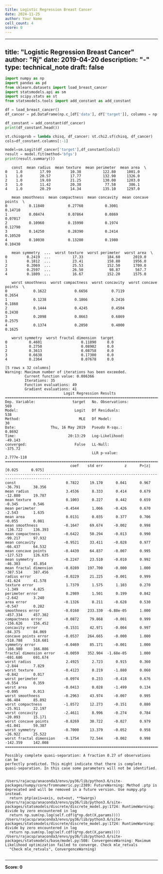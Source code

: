 ```yaml
---
title: Logistic Regression Breast Cancer
date: 2024-11-25
author: Your Name
cell_count: 4
score: 0
---
```


---
title: "Logistic Regression Breast Cancer"
author: "Rj"
date: 2019-04-20
description: "-"
type: technical_note
draft: false
---

```python
import numpy as np
import pandas as pd
from sklearn.datasets import load_breast_cancer
import statsmodels.api as sm
import scipy.stats as st
from statsmodels.tools import add_constant as add_constant
```


```python
df = load_breast_cancer()
df_cancer = pd.DataFrame(np.c_[df['data'], df['target']], columns = np.append(df['feature_names'], ['target']))

df_constant = add_constant(df_cancer)
print(df_constant.head())

st.chisqprob = lambda chisq, df_cancer: st.chi2.sf(chisq, df_cancer)
cols=df_constant.columns[:-1]

model=sm.Logit(df_cancer['target'],df_constant[cols])
result = model.fit(method='bfgs')
print(result.summary())
```

       const  mean radius  mean texture  mean perimeter  mean area  \
    0    1.0        17.99         10.38          122.80     1001.0   
    1    1.0        20.57         17.77          132.90     1326.0   
    2    1.0        19.69         21.25          130.00     1203.0   
    3    1.0        11.42         20.38           77.58      386.1   
    4    1.0        20.29         14.34          135.10     1297.0   
    
       mean smoothness  mean compactness  mean concavity  mean concave points  \
    0          0.11840           0.27760          0.3001              0.14710   
    1          0.08474           0.07864          0.0869              0.07017   
    2          0.10960           0.15990          0.1974              0.12790   
    3          0.14250           0.28390          0.2414              0.10520   
    4          0.10030           0.13280          0.1980              0.10430   
    
       mean symmetry  ...  worst texture  worst perimeter  worst area  \
    0         0.2419  ...          17.33           184.60      2019.0   
    1         0.1812  ...          23.41           158.80      1956.0   
    2         0.2069  ...          25.53           152.50      1709.0   
    3         0.2597  ...          26.50            98.87       567.7   
    4         0.1809  ...          16.67           152.20      1575.0   
    
       worst smoothness  worst compactness  worst concavity  worst concave points  \
    0            0.1622             0.6656           0.7119                0.2654   
    1            0.1238             0.1866           0.2416                0.1860   
    2            0.1444             0.4245           0.4504                0.2430   
    3            0.2098             0.8663           0.6869                0.2575   
    4            0.1374             0.2050           0.4000                0.1625   
    
       worst symmetry  worst fractal dimension  target  
    0          0.4601                  0.11890     0.0  
    1          0.2750                  0.08902     0.0  
    2          0.3613                  0.08758     0.0  
    3          0.6638                  0.17300     0.0  
    4          0.2364                  0.07678     0.0  
    
    [5 rows x 32 columns]
    Warning: Maximum number of iterations has been exceeded.
             Current function value: 0.086366
             Iterations: 35
             Function evaluations: 49
             Gradient evaluations: 41
                               Logit Regression Results                           
    ==============================================================================
    Dep. Variable:                 target   No. Observations:                  569
    Model:                          Logit   Df Residuals:                      538
    Method:                           MLE   Df Model:                           30
    Date:                Thu, 16 May 2019   Pseudo R-squ.:                  0.8692
    Time:                        20:13:29   Log-Likelihood:                -49.143
    converged:                      False   LL-Null:                       -375.72
                                            LLR p-value:                2.777e-118
    ===========================================================================================
                                  coef    std err          z      P>|z|      [0.025      0.975]
    -------------------------------------------------------------------------------------------
    const                       0.7822     19.170      0.041      0.967     -36.791      38.356
    mean radius                 3.4536      8.333      0.414      0.679     -12.880      19.787
    mean texture                0.1003      0.227      0.442      0.659      -0.345       0.546
    mean perimeter             -0.4544      1.066     -0.426      0.670      -2.543       1.635
    mean area                   0.0131      0.035      0.377      0.706      -0.055       0.081
    mean smoothness            -0.1647     69.674     -0.002      0.998    -136.722     136.393
    mean compactness           -0.6422     50.294     -0.013      0.990     -99.217      97.932
    mean concavity             -0.9521     33.411     -0.028      0.977     -66.437      64.532
    mean concave points        -0.4439     64.837     -0.007      0.995    -127.523     126.635
    mean symmetry              -0.2247     23.510     -0.010      0.992     -46.303      45.854
    mean fractal dimension     -0.0289    197.700     -0.000      1.000    -387.514     387.456
    radius error               -0.0229     21.225     -0.001      0.999     -41.624      41.578
    texture error               1.7379      1.575      1.103      0.270      -1.349       4.825
    perimeter error             0.2989      1.501      0.199      0.842      -2.642       3.240
    area error                 -0.1326      0.211     -0.628      0.530      -0.547       0.282
    smoothness error           -0.0160    233.330  -6.88e-05      1.000    -457.334     457.302
    compactness error          -0.0872     79.868     -0.001      0.999    -156.626     156.452
    concavity error            -0.1531     42.971     -0.004      0.997     -84.375      84.069
    concave points error       -0.0537    264.665     -0.000      1.000    -518.788     518.681
    symmetry error             -0.0469     85.171     -0.001      1.000    -166.980     166.886
    fractal dimension error    -0.0059    352.904  -1.68e-05      1.000    -691.686     691.674
    worst radius                2.4925      2.723      0.915      0.360      -2.844       7.829
    worst texture              -0.4123      0.219     -1.880      0.060      -0.842       0.017
    worst perimeter            -0.0974      0.233     -0.418      0.676      -0.554       0.359
    worst area                 -0.0413      0.028     -1.499      0.134      -0.095       0.013
    worst smoothness           -0.2963     43.974     -0.007      0.995     -86.484      85.892
    worst compactness          -1.8572     12.273     -0.151      0.880     -25.911      22.197
    worst concavity            -2.4611      8.996     -0.274      0.784     -20.093      15.171
    worst concave points       -0.8269     30.722     -0.027      0.979     -61.041      59.387
    worst symmetry             -0.7000     13.379     -0.052      0.958     -26.922      25.522
    worst fractal dimension    -0.1754     72.544     -0.002      0.998    -142.359     142.008
    ===========================================================================================
    
    Possibly complete quasi-separation: A fraction 0.27 of observations can be
    perfectly predicted. This might indicate that there is complete
    quasi-separation. In this case some parameters will not be identified.


    /Users/rajacsp/anaconda3/envs/py36/lib/python3.6/site-packages/numpy/core/fromnumeric.py:2389: FutureWarning: Method .ptp is deprecated and will be removed in a future version. Use numpy.ptp instead.
      return ptp(axis=axis, out=out, **kwargs)
    /Users/rajacsp/anaconda3/envs/py36/lib/python3.6/site-packages/statsmodels/discrete/discrete_model.py:1724: RuntimeWarning: divide by zero encountered in log
      return np.sum(np.log(self.cdf(q*np.dot(X,params))))
    /Users/rajacsp/anaconda3/envs/py36/lib/python3.6/site-packages/statsmodels/discrete/discrete_model.py:1724: RuntimeWarning: divide by zero encountered in log
      return np.sum(np.log(self.cdf(q*np.dot(X,params))))
    /Users/rajacsp/anaconda3/envs/py36/lib/python3.6/site-packages/statsmodels/base/model.py:508: ConvergenceWarning: Maximum Likelihood optimization failed to converge. Check mle_retvals
      "Check mle_retvals", ConvergenceWarning)



```python

```


---
**Score: 0**